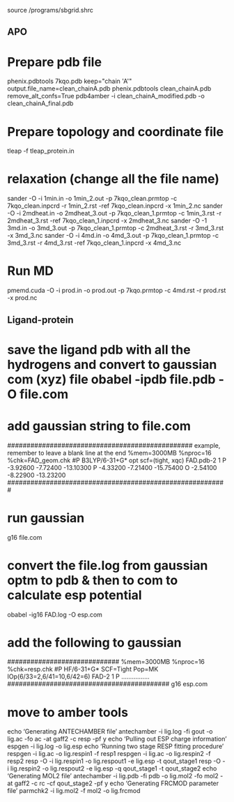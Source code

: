 source /programs/sbgrid.shrc
## APO
# Prepare pdb file
phenix.pdbtools 7kqo.pdb keep="chain 'A'" output.file_name=clean_chainA.pdb
phenix.pdbtools clean_chainA.pdb remove_alt_confs=True
pdb4amber -i clean_chainA_modified.pdb -o clean_chainA_final.pdb

# Prepare topology and coordinate file
tleap -f tleap_protein.in

# relaxation (change all the file name)
sander -O -i 1min.in -o 1min_2.out -p 7kqo_clean.prmtop -c 7kqo_clean.inpcrd -r 1min_2.rst -ref 7kqo_clean.inpcrd -x 1min_2.nc
sander -O -i 2mdheat.in -o 2mdheat_3.out -p 7kqo_clean_1.prmtop -c 1min_3.rst -r 2mdheat_3.rst -ref 7kqo_clean_1.inpcrd -x 2mdheat_3.nc
sander -O -1 3md.in -o 3md_3.out -p 7kqo_clean_1.prmtop -c 2mdheat_3.rst -r 3md_3.rst -x 3md_3.nc
sander -O -i 4md.in -o 4md_3.out -p 7kqo_clean_1.prmtop -c 3md_3.rst -r 4md_3.rst -ref 7kqo_clean_1.inpcrd -x 4md_3.nc

# Run MD
pmemd.cuda -O -i prod.in -o prod.out -p 7kqo.prmtop -c 4md.rst -r prod.rst -x prod.nc

## Ligand-protein
# save the ligand pdb with all the hydrogens and convert to gaussian com (xyz) file obabel -ipdb file.pdb -O file.com
# add gaussian string to file.com
################################################ example, remember to leave a blank line at the end
%mem=3000MB
%nproc=16
%chk=FAD_geom.chk
#P B3LYP/6-31+G* opt scf=(tight, xqc) FAD.pdb-2 1
P     -3.92600    -7.72400    -13.10300
P     -4.33200    -7.21400    -15.75400
O     -2.54100    -8.22900    -13.23200
#########################################################
# run gaussian
g16 file.com

# convert the file.log from gaussian optm to pdb & then to com to calculate esp potential
obabel -ig16 FAD.log -O esp.com

# add the following to gaussian
#############################
%mem=3000MB
%nproc=16
%chk=resp.chk
#P HF/6-31+G* SCF=Tight Pop=MK IOp(6/33=2,6/41=10,6/42=6) FAD-2 1
P ................
##########################################
g16 esp.com

# move to amber tools
echo ‘Generating ANTECHAMBER file’
antechamber -i lig.log -fi gout -o lig.ac -fo ac -at gaff2 -c resp -pf y
echo ‘Pulling out ESP charge information’
espgen -i lig.log -o lig.esp
echo ‘Running two stage RESP fitting procedure’
respgen -i lig.ac -o lig.respin1 -f resp1
respgen -i lig.ac -o lig.respin2 -f resp2
resp -O -i lig.respin1 -o lig.respout1 -e lig.esp -t qout_stage1
resp -O -i lig.respin2 -o lig.respout2 -e lig.esp -q qout_stage1 -t qout_stage2
echo ‘Generating MOL2 file’
antechamber -i lig.pdb -fi pdb -o lig.mol2 -fo mol2 -at gaff2 -c rc -cf qout_stage2 -pf y
echo ‘Generating FRCMOD parameter file’
parmchk2 -i lig.mol2 -f mol2 -o lig.frcmod
